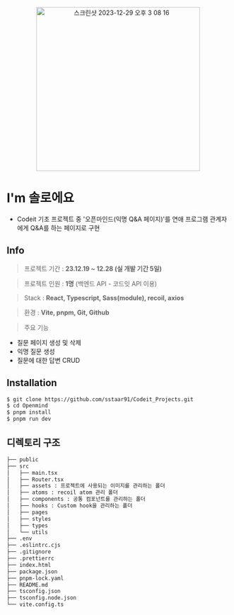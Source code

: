 <p align="center">

<img width="370" alt="스크린샷 2023-12-29 오후 3 08 16" src="https://github.com/sstaar91/Codeit_Projects/assets/78401083/96e89afa-a8ba-4053-a302-5634b1d5260b">
 
# I'm 솔로에요
- Codeit 기초 프로젝트 중 '오픈마인드(익명 Q&A 페이지)'를 연애 프로그램 관계자에게 Q&A를 하는 페이지로 구현

## Info

> 프로젝트 기간 : **23.12.19 ~ 12.28 (실 개발 기간 5일)**

> 프로젝트 인원 : **1명** (백엔드 API - 코드잇 API 이용)

> Stack : **React, Typescript, Sass(module), recoil, axios**

> 환경 : **Vite, pnpm, Git, Github**

> 주요 기능

- 질문 페이지 생성 및 삭제
- 익명 질문 생성
- 질문에 대한 답변 CRUD

## Installation

```bash
$ git clone https://github.com/sstaar91/Codeit_Projects.git
$ cd Openmind
$ pnpm install
$ pnpm run dev
```

## 디렉토리 구조

```bash
├── public
├── src
│   ├── main.tsx
│   ├── Router.tsx
│   ├── assets : 프로젝트에 사용되는 이미지를 관리하는 폴더
│   ├── atoms : recoil atom 관리 폴더
│   ├── components : 공통 컴포넌트를 관리하는 폴더
│   ├── hooks : Custom hook을 관리하는 폴더
│   ├── pages
│   ├── styles
│   ├── types
│   └── utils
├── .env
├── .eslintrc.cjs
├── .gitignore
├── .prettierrc
├── index.html
├── package.json
├── pnpm-lock.yaml
├── README.md
├── tsconfig.json
├── tsconfig.node.json
└── vite.config.ts
```

</p>
